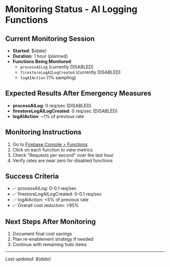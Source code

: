 # Monitoring Status - AI Logging Functions

## **Current Monitoring Session**
- **Started**: $(date)
- **Duration**: 1 hour (planned)
- **Functions Being Monitored**:
  - `processAILog` (currently DISABLED)
  - `firestoreLogAILogCreated` (currently DISABLED)
  - `logAIAction` (1% sampling)

## **Expected Results After Emergency Measures**
- **processAILog**: 0 req/sec (DISABLED)
- **firestoreLogAILogCreated**: 0 req/sec (DISABLED)
- **logAIAction**: ~1% of previous rate

## **Monitoring Instructions**
1. Go to [Firebase Console > Functions](https://console.firebase.google.com/project/hrx1-d3beb/functions)
2. Click on each function to view metrics
3. Check "Requests per second" over the last hour
4. Verify rates are near zero for disabled functions

## **Success Criteria**
- ✅ processAILog: 0-0.1 req/sec
- ✅ firestoreLogAILogCreated: 0-0.1 req/sec
- ✅ logAIAction: <5% of previous rate
- ✅ Overall cost reduction: >95%

## **Next Steps After Monitoring**
1. Document final cost savings
2. Plan re-enablement strategy if needed
3. Continue with remaining todo items

---
*Last updated: $(date)*

